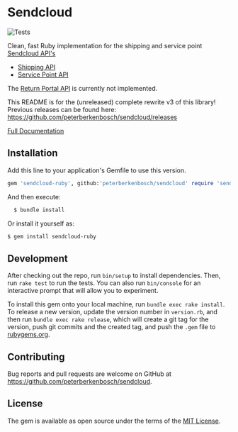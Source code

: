 # Sendcloud

![Tests](https://github.com/peterberkenbosch/sendcloud/workflows/Ruby/badge.svg)

Clean, fast Ruby implementation for the shipping and service point [Sendcloud API's](https://www.sendcloud.com/api/)

* [Shipping API](https://docs.sendcloud.sc/api/v2/shipping/)
* [Service Point API](https://docs.sendcloud.sc/api/v2/service-points/)

The [Return Portal API](https://docs.sendcloud.sc/api/v2/return-portal/) is currently not implemented.


This README is for the (unreleased) complete rewrite v3 of this library! 
Previous releases can be found here: https://github.com/peterberkenbosch/sendcloud/releases

[Full Documentation](https://peterberkenbosch.gitbook.io/sendcloud-ruby/v/main/)
## Installation

Add this line to your application's Gemfile to use this version.

```ruby
gem 'sendcloud-ruby', github:'peterberkenbosch/sendcloud' require 'sendcloud'
```

And then execute:

```sh
  $ bundle install
```

Or install it yourself as:

```sh
$ gem install sendcloud-ruby
```

## Development

After checking out the repo, run `bin/setup` to install dependencies. Then, run `rake test` to run the tests. You can also run `bin/console` for an interactive prompt that will allow you to experiment.

To install this gem onto your local machine, run `bundle exec rake install`. To release a new version, update the version number in `version.rb`, and then run `bundle exec rake release`, which will create a git tag for the version, push git commits and the created tag, and push the `.gem` file to [rubygems.org](https://rubygems.org).

## Contributing

Bug reports and pull requests are welcome on GitHub at https://github.com/peterberkenbosch/sendcloud.

## License

The gem is available as open source under the terms of the [MIT License](https://opensource.org/licenses/MIT).
